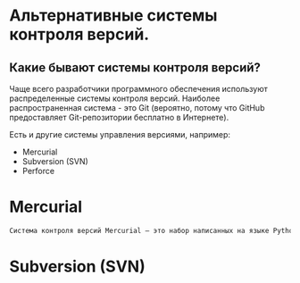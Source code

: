 # **Альтернативные системы контроля версий.**

## Какие бывают системы контроля версий?

Чаще всего разработчики программного обеспечения используют распределенные системы контроля версий. Наиболее распространенная система - это Git (вероятно, потому что GitHub предоставляет Git-репозитории бесплатно в Интернете). 

Есть и другие системы управления версиями, например:
- Mercurial
- Subversion (SVN) 
- Perforce

# Mercurial
```sh
Система контроля версий Mercurial — это набор написанных на языке Python скриптов, позволяющих сохранять различные версии кода в репозиториях
```



# Subversion (SVN)

[def]: merc.jpg